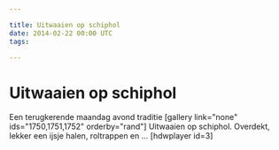 ```yaml
---

title: Uitwaaien op schiphol
date: 2014-02-22 00:00 UTC
tags: 

---
```




# Uitwaaien op schiphol

Een terugkerende maandag avond traditie [gallery link="none" ids="1750,1751,1752" orderby="rand"] Uitwaaien op schiphol. Overdekt, lekker een ijsje halen, roltrappen en ... [hdwplayer id=3]